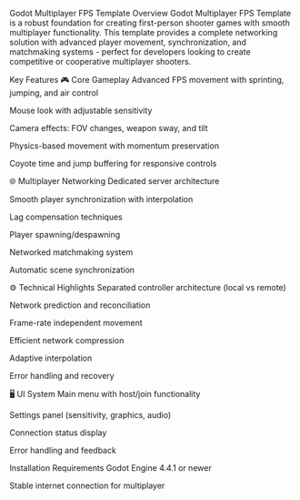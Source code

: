 Godot Multiplayer FPS Template
Overview
Godot Multiplayer FPS Template is a robust foundation for creating first-person shooter games with smooth multiplayer functionality. This template provides a complete networking solution with advanced player movement, synchronization, and matchmaking systems - perfect for developers looking to create competitive or cooperative multiplayer shooters.


Key Features
🎮 Core Gameplay
Advanced FPS movement with sprinting, jumping, and air control

Mouse look with adjustable sensitivity

Camera effects: FOV changes, weapon sway, and tilt

Physics-based movement with momentum preservation

Coyote time and jump buffering for responsive controls

🌐 Multiplayer Networking
Dedicated server architecture

Smooth player synchronization with interpolation

Lag compensation techniques

Player spawning/despawning

Networked matchmaking system

Automatic scene synchronization

⚙️ Technical Highlights
Separated controller architecture (local vs remote)

Network prediction and reconciliation

Frame-rate independent movement

Efficient network compression

Adaptive interpolation

Error handling and recovery

🖥️ UI System
Main menu with host/join functionality

Settings panel (sensitivity, graphics, audio)

Connection status display

Error handling and feedback

Installation
Requirements
Godot Engine 4.4.1 or newer

Stable internet connection for multiplayer
